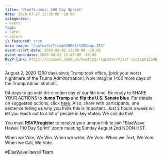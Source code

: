 ```yaml
---
title: 'BlueTsunami: 100 Day Sprint'
date: 2020-07-27 13:30:00 -10:00
categories:
- event
tags:
- natel
- voters
is featured: true
main-image: "/uploads/Trump%20Melt%20Down.JPG"
event-start-date: 2020-08-02 12:00:00 -10:00
event-end-date: 2020-08-02 12:45:00 -10:00
RSVP-link: https://us02web.zoom.us/meeting/register/tZYsf-ivqTsoGt2bO8_q5CIgMF3gq0W42KzE
---
```


August 2, 2020
1290 days since Trump took office, [pick your worst nightmare of the Trump Administration].  Now imagine 1460 more days of the Trump Administration. 

94 days to go until the election day of our life time.  Be ready to SHARE YOUR ACTIONS to **dump Trump** and **flip the U.S. Senate blue**. For details on suggested actions, click [here](https://docs.google.com/forms/d/e/1FAIpQLSfEV7GyCCdD9N_IKkHcmukllmfeL-3IzMcNRak0ULtpKoGlkg/viewform). Also, share with participants, one sentence telling us why you think this is important. Just 2 hours a week will let you reach out to a lot of people in key states. We can do this! 

You must **RSVP/register** to receive your unique link to join "BlueWave Hawaii 100 Day Sprint" zoom meeting Sunday August 2nd NOON HST. 

When we Vote, We Win. When we write, We Vote. When we Text, We Vote. When we Call, We Vote.

#BlueWaveHawaii Team